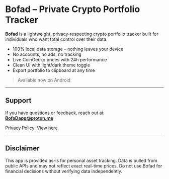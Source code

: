 # Bofad – Private Crypto Portfolio Tracker

**Bofad** is a lightweight, privacy-respecting crypto portfolio tracker built for individuals who want total control over their data.

-  100% local data storage – nothing leaves your device
-  No accounts, no ads, no tracking
-  Live CoinGecko prices with 24h performance
-  Clean UI with light/dark theme toggle
-  Export portfolio to clipboard at any time

> Available now on Android

---

##  Support

If you have questions or feedback, reach out at:  
**BofaDapp@proton.me**

Privacy Policy: [View here](https://yourusername.github.io/Bofad/PRIVACY)

---

##  Disclaimer

This app is provided as-is for personal asset tracking. Data is pulled from public APIs and may not reflect exact real-time prices. Do not use Bofad for financial decisions without verifying data independently.
